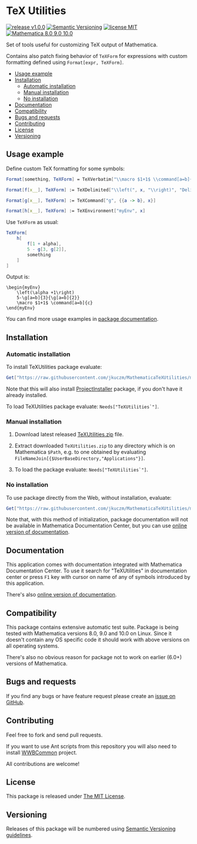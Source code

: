 # TeX Utilities

[![release v1.0.0](http://img.shields.io/badge/release-v1.0.0-blue.svg)](https://github.com/jkuczm/MathematicaTeXUtilities/releases/latest)
[![Semantic Versioning](http://jkuczm.github.io/media/images/SemVer-2.0.0-brightgreen.svg)](http://semver.org/spec/v2.0.0.html)
[![license MIT](http://jkuczm.github.io/media/images/license-MIT-blue.svg)](https://github.com/jkuczm/MathematicaTeXUtilities/blob/master/LICENSE)
[![Mathematica 8.0 9.0 10.0](http://jkuczm.github.io/media/images/Mathematica-8.0_9.0_10.0-brightgreen.svg)](#compatibility)


Set of tools useful for customizing TeX output of Mathematica.

Contains also patch fixing behavior of `TeXForm` for expressions with custom
formatting defined using `Format[expr, TeXForm]`.


* [Usage example](#usage-example)
* [Installation](#installation)
    * [Automatic installation](#automatic-installation)
    * [Manual installation](#manual-installation)
    * [No installation](#no-installation)
* [Documentation](#documentation)
* [Compatibility](#compatibility)
* [Bugs and requests](#bugs-and-requests)
* [Contributing](#contributing)
* [License](#license)
* [Versioning](#versioning)



## Usage example

Define custom TeX formatting for some symbols:

```Mathematica
Format[something, TeXForm] = TeXVerbatim["\\macro $1+1$ \\command[a=b]{c}"];

Format[f[x__], TeXForm] := TeXDelimited["\\left(", x, "\\right)", "DelimSeparator" -> ""]

Format[g[x__], TeXForm] := TeXCommand["g", {{a -> b}, x}]

Format[h[x__], TeXForm] := TeXEnvironment["myEnv", x]
```

Use `TeXForm` as usual:

```Mathematica
TeXForm[
    h[
        f[1 + alpha],
        5 - g[3, g[2]],
        something
    ]
]
```

Output is:
```TeX
\begin{myEnv}
    \left(\alpha +1\right)
    5-\g[a=b]{3}{\g[a=b]{2}}
    \macro $1+1$ \command[a=b]{c}
\end{myEnv}
```

You can find more usage examples in
[package documentation](http://jkuczm.github.io/MathematicaTeXUtilities/reference/guide/TeXUtilities.html).



## Installation


### Automatic installation

To install TeXUtilities package evaluate:
```Mathematica
Get["https://raw.githubusercontent.com/jkuczm/MathematicaTeXUtilities/master/BootstrapInstall.m"]
```

Note that this will also install
[ProjectInstaller](https://github.com/lshifr/ProjectInstaller) package, if you
don't have it already installed.

To load TeXUtilities package evaluate: ``Needs["TeXUtilities`"]``.


### Manual installation

1. Download latest released
   [TeXUtilities.zip](https://github.com/jkuczm/MathematicaTeXUtilities/releases/download/v1.0.0/TeXUtilities.zip)
   file.

2. Extract downloaded `TeXUtilities.zip` to any directory which is on Mathematica `$Path`,
   e.g. to one obtained by evaluating `FileNameJoin[{$UserBaseDirectory,"Applications"}]`.


3. To load the package evaluate: ``Needs["TeXUtilities`"]``.


### No installation

To use package directly from the Web, without installation, evaluate:
```Mathematica
Get["https://raw.githubusercontent.com/jkuczm/MathematicaTeXUtilities/master/NoInstall.m"]
```

Note that, with this method of initialization,
package documentation will not be available in Mathematica Documentation Center,
but you can use
[online version of documentation](http://jkuczm.github.io/MathematicaTeXUtilities/reference/guide/TeXUtilities.html).


## Documentation

This application comes with documentation integrated with Mathematica Documentation Center.
To use it search for "TeXUtilities" in documentation center
or press `F1` key with cursor on name of any of symbols introduced by this application.

There's also
[online version of documentation](http://jkuczm.github.io/MathematicaTeXUtilities/reference/guide/TeXUtilities.html).



## Compatibility

This package contains extensive automatic test suite. Package is being tested
with Mathematica versions 8.0, 9.0 and 10.0 on Linux. Since it doesn't contain
any OS specific code it should work with above versions on all operating
systems.

There's also no obvious reason for package not to work on earlier (6.0+)
versions of Mathematica.



## Bugs and requests

If you find any bugs or have feature request please create an
[issue on GitHub](https://github.com/jkuczm/MathematicaTeXUtilities/issues).



## Contributing

Feel free to fork and send pull requests.

If you want to use Ant scripts from this repository you will also need to
install [WWBCommon](https://github.com/jkuczm/WWBCommon) project.

All contributions are welcome!



## License

This package is released under
[The MIT License](https://github.com/jkuczm/MathematicaTeXUtilities/blob/master/LICENSE).



## Versioning

Releases of this package will be numbered using
[Semantic Versioning guidelines](http://semver.org/).
